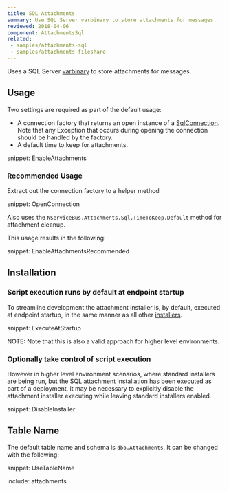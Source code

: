 ```yaml
---
title: SQL Attachments
summary: Use SQL Server varbinary to store attachments for messages.
reviewed: 2018-04-06
component: AttachmentsSql
related:
 - samples/attachments-sql
 - samples/attachments-fileshare
---
```


Uses a SQL Server [varbinary](https://docs.microsoft.com/en-us/sql/t-sql/data-types/binary-and-varbinary-transact-sql) to store attachments for messages.


## Usage

Two settings are required as part of the default usage:

 * A connection factory that returns an open instance of a [SqlConnection](https://msdn.microsoft.com/en-us/library/system.data.sqlclient.sqlconnection.aspx). Note that any Exception that occurs during opening the connection should be handled by the factory.
 * A default time to keep for attachments.

snippet: EnableAttachments


### Recommended Usage

Extract out the connection factory to a helper method

snippet: OpenConnection

Also uses the `NServiceBus.Attachments.Sql.TimeToKeep.Default` method for attachment cleanup.

This usage results in the following:

snippet: EnableAttachmentsRecommended


## Installation


### Script execution runs by default at endpoint startup

To streamline development the attachment installer is, by default, executed at endpoint startup, in the same manner as all other [installers](/nservicebus/operations/installers.md).

snippet: ExecuteAtStartup

NOTE: Note that this is also a valid approach for higher level environments.


### Optionally take control of script execution

However in higher level environment scenarios, where standard installers are being run, but the SQL attachment installation has been executed as part of a deployment, it may be necessary to explicitly disable the attachment installer executing while leaving standard installers enabled.

snippet: DisableInstaller


## Table Name

The default table name and schema is `dbo.Attachments`. It can be changed with the following:

snippet: UseTableName



include: attachments